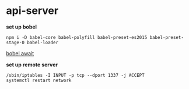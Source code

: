 # api-server

**set up bobel**

```
npm i -D babel-core babel-polyfill babel-preset-es2015 babel-preset-stage-0 babel-loader
```

[bobel await ](http://stackoverflow.com/questions/33527653/babel-6-regeneratorruntime-is-not-defined-with-async-await)

**set up remote server**

```
/sbin/iptables -I INPUT -p tcp --dport 1337 -j ACCEPT
systemctl restart network
```
